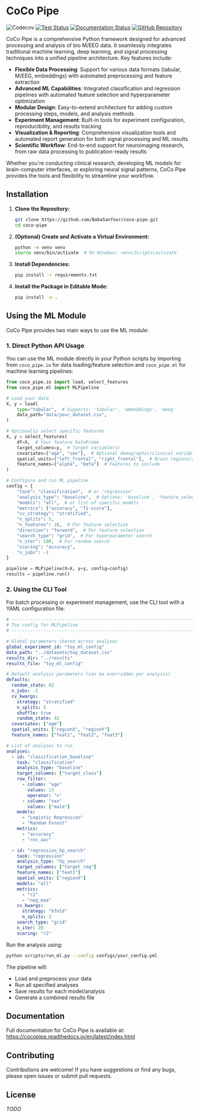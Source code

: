 # CoCo Pipe

![Codecov](https://img.shields.io/codecov/c/github/BabaSanfour/coco-pipe)
[![Test Status](https://img.shields.io/github/actions/workflow/status/BabaSanfour/coco-pipe/python-tests.yml?branch=main&label=tests)](https://github.com/BabaSanfour/coco-pipe/actions?query=workflow%3Apython-tests)
[![Documentation Status](https://readthedocs.org/projects/cocopipe/badge/?version=latest)](https://cocopipe.readthedocs.io/en/latest/?badge=latest)
[![GitHub Repository](https://img.shields.io/badge/Source%20Code-BabaSanfour%2Fcocopipe-blue)](https://github.com/BabaSanfour/coco-pipe)

CoCo Pipe is a comprehensive Python framework designed for advanced processing and analysis of bio M/EEG data. It seamlessly integrates traditional machine learning, deep learning, and signal processing techniques into a unified pipeline architecture. Key features include:

- **Flexible Data Processing**: Support for various data formats (tabular, M/EEG, embeddings) with automated preprocessing and feature extraction
- **Advanced ML Capabilities**: Integrated classification and regression pipelines with automated feature selection and hyperparameter optimization
- **Modular Design**: Easy-to-extend architecture for adding custom processing steps, models, and analysis methods
- **Experiment Management**: Built-in tools for experiment configuration, reproducibility, and results tracking
- **Visualization & Reporting**: Comprehensive visualization tools and automated report generation for both signal processing and ML results
- **Scientific Workflow**: End-to-end support for neuroimaging research, from raw data processing to publication-ready results

Whether you're conducting clinical research, developing ML models for brain-computer interfaces, or exploring neural signal patterns, CoCo Pipe provides the tools and flexibility to streamline your workflow.

## Installation

1. **Clone the Repository:**

   ```bash
   git clone https://github.com/BabaSanfour/coco-pipe.git
   cd coco-pipe
   ```

2. **(Optional) Create and Activate a Virtual Environment:**

   ```bash
   python -m venv venv
   source venv/bin/activate  # On Windows: venv\Scripts\activate
   ```

3. **Install Dependencies:**

   ```bash
   pip install -r requirements.txt
   ```

4. **Install the Package in Editable Mode:**

   ```bash
   pip install -e .
   ```

## Using the ML Module

CoCo Pipe provides two main ways to use the ML module:

### 1. Direct Python API Usage

You can use the ML module directly in your Python scripts by importing from `coco_pipe.io` for data loading/feature selection and `coco_pipe.ml` for machine learning pipelines:

```python
from coco_pipe.io import load, select_features
from coco_pipe.ml import MLPipeline

# Load your data
X, y = load(
    type="tabular",  # Supports: 'tabular', 'embeddings', 'meeg'
    data_path="data/your_dataset.csv",
)

# Optionally select specific features
X, y = select_features(
    df=X,  # Your feature DataFrame
    target_columns=y,  # Target variable(s)
    covariates=["age", "sex"],  # Optional demographic/clinical variables
    spatial_units=["left_frontal", "right_frontal"],  # Brain regions/sensors
    feature_names=["alpha", "beta"]  # Features to include
)

# Configure and run ML pipeline
config = {
    "task": "classification",  # or 'regression'
    "analysis_type": "baseline",  # Options: 'baseline', 'feature_selection', 'hp_search', 'hp_search_fs'
    "models": "all",  # or list of specific models
    "metrics": ["accuracy", "f1-score"],
    "cv_strategy": "stratified",
    "n_splits": 5,
    "n_features": 10,  # For feature selection
    "direction": "forward",  # For feature selection
    "search_type": "grid",  # For hyperparameter search
    "n_iter": 100,  # For random search
    "scoring": "accuracy",
    "n_jobs": -1
}

pipeline = MLPipeline(X=X, y=y, config=config)
results = pipeline.run()
```

### 2. Using the CLI Tool

For batch processing or experiment management, use the CLI tool with a YAML configuration file:

```yaml
# -----------------------------------------------------------------------------
# Toy config for MLPipeline
# -----------------------------------------------------------------------------

# Global parameters shared across analyses
global_experiment_id: "toy_ml_config"
data_path: "../datasets/toy_dataset.csv"
results_dir: "../results"
results_file: "toy_ml_config"

# Default analysis parameters (can be overridden per analysis)
defaults:
  random_state: 42
  n_jobs: -1
  cv_kwargs:
    strategy: "stratified"
    n_splits: 5
    shuffle: true
    random_state: 42
  covariates: ["age"]
  spatial_units: ["regionX", "regionY"]
  feature_names: ["feat1", "feat2", "feat3"]

# List of analyses to run
analyses:
  - id: "classification_baseline"
    task: "classification"
    analysis_type: "baseline"
    target_columns: ["target_class"]
    row_filter:
      - column: "age"
        values: 13
        operator: ">"
      - column: "sex"
        values: ["male"]
    models:
      - "Logistic Regression"
      - "Random Forest"
    metrics:
      - "accuracy" 
      - "roc_auc"

  - id: "regression_hp_search"
    task: "regression" 
    analysis_type: "hp_search"
    target_columns: ["target_reg"]
    feature_names: ["feat1"]
    spatial_units: ["regionX"]
    models: "all"
    metrics:
      - "r2"
      - "neg_mse"
    cv_kwargs:
      strategy: "kfold"
      n_splits: 3
    search_type: "grid"
    n_iter: 20
    scoring: "r2"
```

Run the analysis using:

```bash
python scripts/run_ml.py --config configs/your_config.yml
```

The pipeline will:
- Load and preprocess your data
- Run all specified analyses
- Save results for each model/analysis
- Generate a combined results file

## Documentation

Full documentation for CoCo Pipe is available at:  
https://cocopipe.readthedocs.io/en/latest/index.html

## Contributing

Contributions are welcome! If you have suggestions or find any bugs, please open issues or submit pull requests.

## License

*TODO*